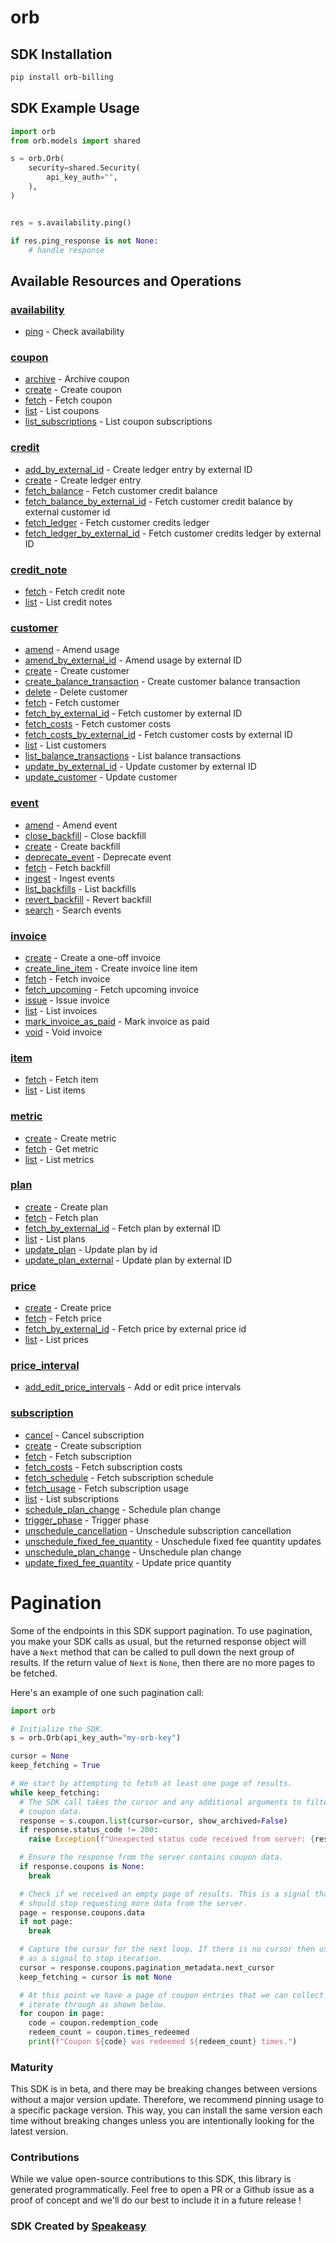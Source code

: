 # orb

<!-- Start SDK Installation -->
## SDK Installation

```bash
pip install orb-billing
```
<!-- End SDK Installation -->

## SDK Example Usage
<!-- Start SDK Example Usage -->
```python
import orb
from orb.models import shared

s = orb.Orb(
    security=shared.Security(
        api_key_auth="",
    ),
)


res = s.availability.ping()

if res.ping_response is not None:
    # handle response
```
<!-- End SDK Example Usage -->

<!-- Start SDK Available Operations -->
## Available Resources and Operations


### [availability](docs/sdks/availability/README.md)

* [ping](docs/sdks/availability/README.md#ping) - Check availability

### [coupon](docs/sdks/coupon/README.md)

* [archive](docs/sdks/coupon/README.md#archive) - Archive coupon
* [create](docs/sdks/coupon/README.md#create) - Create coupon
* [fetch](docs/sdks/coupon/README.md#fetch) - Fetch coupon
* [list](docs/sdks/coupon/README.md#list) - List coupons
* [list_subscriptions](docs/sdks/coupon/README.md#list_subscriptions) - List coupon subscriptions

### [credit](docs/sdks/credit/README.md)

* [add_by_external_id](docs/sdks/credit/README.md#add_by_external_id) - Create ledger entry by external ID
* [create](docs/sdks/credit/README.md#create) - Create ledger entry
* [fetch_balance](docs/sdks/credit/README.md#fetch_balance) - Fetch customer credit balance
* [fetch_balance_by_external_id](docs/sdks/credit/README.md#fetch_balance_by_external_id) - Fetch customer credit balance by external customer id
* [fetch_ledger](docs/sdks/credit/README.md#fetch_ledger) - Fetch customer credits ledger
* [fetch_ledger_by_external_id](docs/sdks/credit/README.md#fetch_ledger_by_external_id) - Fetch customer credits ledger by external ID

### [credit_note](docs/sdks/creditnote/README.md)

* [fetch](docs/sdks/creditnote/README.md#fetch) - Fetch credit note
* [list](docs/sdks/creditnote/README.md#list) - List credit notes

### [customer](docs/sdks/customer/README.md)

* [amend](docs/sdks/customer/README.md#amend) - Amend usage
* [amend_by_external_id](docs/sdks/customer/README.md#amend_by_external_id) - Amend usage by external ID
* [create](docs/sdks/customer/README.md#create) - Create customer
* [create_balance_transaction](docs/sdks/customer/README.md#create_balance_transaction) - Create customer balance transaction
* [delete](docs/sdks/customer/README.md#delete) - Delete customer
* [fetch](docs/sdks/customer/README.md#fetch) - Fetch customer
* [fetch_by_external_id](docs/sdks/customer/README.md#fetch_by_external_id) - Fetch customer by external ID
* [fetch_costs](docs/sdks/customer/README.md#fetch_costs) - Fetch customer costs
* [fetch_costs_by_external_id](docs/sdks/customer/README.md#fetch_costs_by_external_id) - Fetch customer costs by external ID
* [list](docs/sdks/customer/README.md#list) - List customers
* [list_balance_transactions](docs/sdks/customer/README.md#list_balance_transactions) - List balance transactions
* [update_by_external_id](docs/sdks/customer/README.md#update_by_external_id) - Update customer by external ID
* [update_customer](docs/sdks/customer/README.md#update_customer) - Update customer

### [event](docs/sdks/event/README.md)

* [amend](docs/sdks/event/README.md#amend) - Amend event
* [close_backfill](docs/sdks/event/README.md#close_backfill) - Close backfill
* [create](docs/sdks/event/README.md#create) - Create backfill
* [deprecate_event](docs/sdks/event/README.md#deprecate_event) - Deprecate event
* [fetch](docs/sdks/event/README.md#fetch) - Fetch backfill
* [ingest](docs/sdks/event/README.md#ingest) - Ingest events
* [list_backfills](docs/sdks/event/README.md#list_backfills) - List backfills
* [revert_backfill](docs/sdks/event/README.md#revert_backfill) - Revert backfill
* [search](docs/sdks/event/README.md#search) - Search events

### [invoice](docs/sdks/invoice/README.md)

* [create](docs/sdks/invoice/README.md#create) - Create a one-off invoice
* [create_line_item](docs/sdks/invoice/README.md#create_line_item) - Create invoice line item
* [fetch](docs/sdks/invoice/README.md#fetch) - Fetch invoice
* [fetch_upcoming](docs/sdks/invoice/README.md#fetch_upcoming) - Fetch upcoming invoice
* [issue](docs/sdks/invoice/README.md#issue) - Issue invoice
* [list](docs/sdks/invoice/README.md#list) - List invoices
* [mark_invoice_as_paid](docs/sdks/invoice/README.md#mark_invoice_as_paid) - Mark invoice as paid
* [void](docs/sdks/invoice/README.md#void) - Void invoice

### [item](docs/sdks/item/README.md)

* [fetch](docs/sdks/item/README.md#fetch) - Fetch item
* [list](docs/sdks/item/README.md#list) - List items

### [metric](docs/sdks/metric/README.md)

* [create](docs/sdks/metric/README.md#create) - Create metric
* [fetch](docs/sdks/metric/README.md#fetch) - Get metric
* [list](docs/sdks/metric/README.md#list) - List metrics

### [plan](docs/sdks/plan/README.md)

* [create](docs/sdks/plan/README.md#create) - Create plan
* [fetch](docs/sdks/plan/README.md#fetch) - Fetch plan
* [fetch_by_external_id](docs/sdks/plan/README.md#fetch_by_external_id) - Fetch plan by external ID
* [list](docs/sdks/plan/README.md#list) - List plans
* [update_plan](docs/sdks/plan/README.md#update_plan) - Update plan by id
* [update_plan_external](docs/sdks/plan/README.md#update_plan_external) - Update plan by external ID

### [price](docs/sdks/price/README.md)

* [create](docs/sdks/price/README.md#create) - Create price
* [fetch](docs/sdks/price/README.md#fetch) - Fetch price
* [fetch_by_external_id](docs/sdks/price/README.md#fetch_by_external_id) - Fetch price by external price id
* [list](docs/sdks/price/README.md#list) - List prices

### [price_interval](docs/sdks/priceinterval/README.md)

* [add_edit_price_intervals](docs/sdks/priceinterval/README.md#add_edit_price_intervals) - Add or edit price intervals

### [subscription](docs/sdks/subscription/README.md)

* [cancel](docs/sdks/subscription/README.md#cancel) - Cancel subscription
* [create](docs/sdks/subscription/README.md#create) - Create subscription
* [fetch](docs/sdks/subscription/README.md#fetch) - Fetch subscription
* [fetch_costs](docs/sdks/subscription/README.md#fetch_costs) - Fetch subscription costs
* [fetch_schedule](docs/sdks/subscription/README.md#fetch_schedule) - Fetch subscription schedule
* [fetch_usage](docs/sdks/subscription/README.md#fetch_usage) - Fetch subscription usage
* [list](docs/sdks/subscription/README.md#list) - List subscriptions
* [schedule_plan_change](docs/sdks/subscription/README.md#schedule_plan_change) - Schedule plan change
* [trigger_phase](docs/sdks/subscription/README.md#trigger_phase) - Trigger phase
* [unschedule_cancellation](docs/sdks/subscription/README.md#unschedule_cancellation) - Unschedule subscription cancellation
* [unschedule_fixed_fee_quantity](docs/sdks/subscription/README.md#unschedule_fixed_fee_quantity) - Unschedule fixed fee quantity updates
* [unschedule_plan_change](docs/sdks/subscription/README.md#unschedule_plan_change) - Unschedule plan change
* [update_fixed_fee_quantity](docs/sdks/subscription/README.md#update_fixed_fee_quantity) - Update price quantity
<!-- End SDK Available Operations -->



<!-- Start Dev Containers -->

<!-- End Dev Containers -->



<!-- Start Pagination -->
# Pagination

Some of the endpoints in this SDK support pagination. To use pagination, you make your SDK calls as usual, but the
returned response object will have a `Next` method that can be called to pull down the next group of results. If the
return value of `Next` is `None`, then there are no more pages to be fetched.

Here's an example of one such pagination call:
<!-- End Pagination -->

```python
import orb

# Initialize the SDK.
s = orb.Orb(api_key_auth="my-orb-key")

cursor = None
keep_fetching = True

# We start by attempting to fetch at least one page of results. 
while keep_fetching:
  # The SDK call takes the cursor and any additional arguments to filter the
  # coupon data.
  response = s.coupon.list(cursor=cursor, show_archived=False)
  if response.status_code != 200:
    raise Exception(f"Unexpected status code received from server: {response.status_code}")

  # Ensure the response from the server contains coupon data.
  if response.coupons is None:
    break

  # Check if we received an empty page of results. This is a signal that we
  # should stop requesting more data from the server.
  page = response.coupons.data
  if not page:
    break

  # Capture the cursor for the next loop. If there is no cursor then use that
  # as a signal to stop iteration.
  cursor = response.coupons.pagination_metadata.next_cursor
  keep_fetching = cursor is not None

  # At this point we have a page of coupon entries that we can collect or
  # iterate through as shown below.
  for coupon in page:
    code = coupon.redemption_code
    redeem_count = coupon.times_redeemed
    print(f"Coupon ${code} was redeemed ${redeem_count} times.")
```

<!-- Placeholder for Future Speakeasy SDK Sections -->



### Maturity

This SDK is in beta, and there may be breaking changes between versions without a major version update. Therefore, we recommend pinning usage
to a specific package version. This way, you can install the same version each time without breaking changes unless you are intentionally
looking for the latest version.

### Contributions

While we value open-source contributions to this SDK, this library is generated programmatically.
Feel free to open a PR or a Github issue as a proof of concept and we'll do our best to include it in a future release !

### SDK Created by [Speakeasy](https://docs.speakeasyapi.dev/docs/using-speakeasy/client-sdks)
